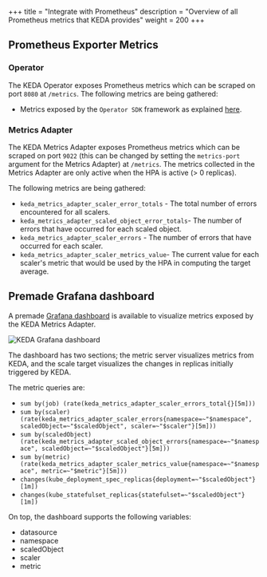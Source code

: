 +++
title = "Integrate with Prometheus"
description = "Overview of all Prometheus metrics that KEDA provides"
weight = 200
+++

## Prometheus Exporter Metrics

### Operator

The KEDA Operator exposes Prometheus metrics which can be scraped on port `8080` at `/metrics`. The following metrics are being gathered:

- Metrics exposed by the `Operator SDK` framework as explained [here](https://sdk.operatorframework.io/docs/building-operators/golang/advanced-topics/#metrics).

### Metrics Adapter

The KEDA Metrics Adapter exposes Prometheus metrics which can be scraped on port `9022` (this can be changed by setting the `metrics-port` argument for the Metrics Adapter) at `/metrics`. The metrics collected in the Metrics Adapter are only active when the HPA is active (> 0 replicas).

The following metrics are being gathered:

- `keda_metrics_adapter_scaler_error_totals` - The total number of errors encountered for all scalers.
- `keda_metrics_adapter_scaled_object_error_totals`- The number of errors that have occurred for each scaled object.
- `keda_metrics_adapter_scaler_errors` - The number of errors that have occurred for each scaler.
- `keda_metrics_adapter_scaler_metrics_value`- The current value for each scaler's metric that would be used by the HPA in computing the target average.

## Premade Grafana dashboard

A premade [Grafana dashboard](https://github.com/kedacore/keda/tree/main/config/grafana/keda-dashboard.json) is available to visualize metrics exposed by the KEDA Metrics Adapter.

![KEDA Grafana dashboard](/img/grafana-dashboard.png)

The dashboard has two sections; the metric server visualizes metrics from KEDA, and the scale target visualizes the changes in replicas initially triggered by KEDA.

The metric queries are:

- `sum by(job) (rate(keda_metrics_adapter_scaler_errors_total{}[5m]))`
- `sum by(scaler) (rate(keda_metrics_adapter_scaler_errors{namespace=~"$namespace", scaledObject=~"$scaledObject", scaler=~"$scaler"}[5m]))`
- `sum by(scaledObject) (rate(keda_metrics_adapter_scaled_object_errors{namespace=~"$namespace", scaledObject=~"$scaledObject"}[5m]))`
- `sum by(metric) (rate(keda_metrics_adapter_scaler_metrics_value{namespace=~"$namespace", metric=~"$metric"}[5m]))`
- `changes(kube_deployment_spec_replicas{deployment=~"$scaledObject"}[1m])`
- `changes(kube_statefulset_replicas{statefulset=~"$scaledObject"}[1m])`

On top, the dashboard supports the following variables:

- datasource
- namespace
- scaledObject
- scaler
- metric
